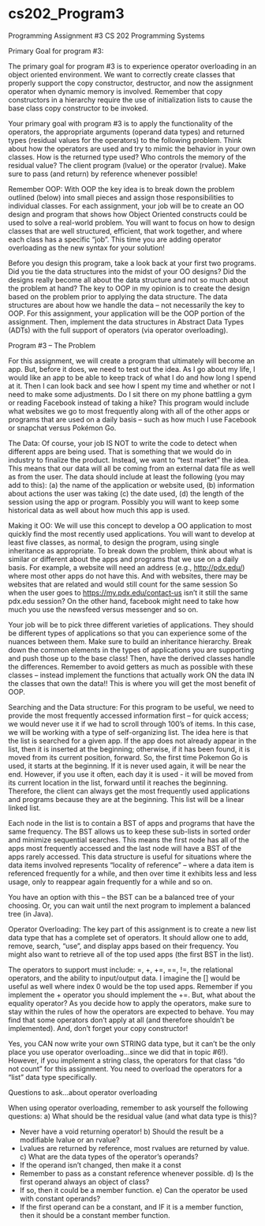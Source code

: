 # cs202_Program3

Programming Assignment #3
CS 202 Programming Systems

Primary Goal for program #3:

The primary goal for program #3 is to experience operator overloading in an object oriented environment. We want to correctly create classes that properly support the copy constructor, destructor, and now the assignment operator when dynamic memory is involved. Remember that copy constructors in a hierarchy require the use of initialization lists to cause the base class copy constructor to be invoked.

Your primary goal with program #3 is to apply the functionality of the operators, the appropriate arguments (operand data types) and returned types (residual values for the operators) to the following problem. Think about how the operators are used and try to mimic the behavior in your own classes. How is the returned type used? Who controls the memory of the residual value? The client program (lvalue) or the operator (rvalue). Make sure to pass (and return) by reference whenever possible!

Remember OOP:
With OOP the key idea is to break down the problem outlined (below) into small pieces and assign those responsibilities to individual classes. For each assignment, your job will be to create an OO design and program that shows how Object Oriented constructs could be used to solve a real-world problem. You will want to focus on how to design classes that are well structured, efficient, that work together, and where each class has a specific “job”. This time you are adding operator overloading as the new syntax for your solution!

Before you design this program, take a look back at your first two programs. Did you tie the data structures into the midst of your OO designs? Did the designs really become all about the data structure and not so much about the problem at hand? The key to OOP in my opinion is to create the design based on the problem prior to applying the data structure. The data structures are about how we handle the data – not necessarily the key to OOP. For this assignment, your application will be the OOP portion of the assignment. Then, implement the data structures in Abstract Data Types (ADTs) with the full support of operators (via operator overloading).

Program #3 – The Problem

For this assignment, we will create a program that ultimately will become an app. But, before it does, we need to test out the idea. As I go about my life, I would like an app to be able to keep track of what I do and how long I spend at it. Then I can look back and see how I spent my time and whether or not I need to make some adjustments. Do I sit there on my phone battling a gym or reading Facebook instead of taking a hike? This program would include what websites we go to most frequently along with all of the other apps or programs that are used on a daily basis – such as how much I use Facebook or snapchat versus Pokémon Go.

The Data: Of course, your job IS NOT to write the code to detect when different apps are being used. That is something that we would do in industry to finalize the product. Instead, we want to “test market” the idea. This means that our data will all be coming from an external data file as well as from the user. The data should include at least the following (you may add to this): (a) the name of the application or website used, (b) information about actions the user was taking (c) the date used, (d) the length of the session using the app or program. Possibly you will want to keep some historical data as well about how much this app is used.

Making it OO: We will use this concept to develop a OO application to most quickly find the most recently used applications. You will want to develop at least five classes, as normal, to design the program, using single inheritance as appropriate. To break down the problem, think about what is similar or different about the apps and programs that we use on a daily basis. For example, a website will need an address (e.g., http://pdx.edu/) where most other apps do not have this. And with websites, there may be websites that are related and would still count for the same session So when the user goes to https://my.pdx.edu/contact-us isn’t it still the same pdx.edu session? On the other hand, facebook might need to take how much you use the newsfeed versus messenger and so on.

Your job will be to pick three different varieties of applications. They should be different types of applications so that you can experience some of the nuances between them. Make sure to build an inheritance hierarchy. Break down the common elements in the types of applications you are supporting and push those up to the base class! Then, have the derived classes handle the differences. Remember to avoid getters as much as possible with these classes – instead implement the functions that actually work ON the data IN the classes that own the data!! This is where you will get the most benefit of OOP.

Searching and the Data structure: For this program to be useful, we need to provide the most frequently accessed information first – for quick access; we would never use it if we had to scroll through 100’s of items. In this case, we will be working with a type of self-organizing list. The idea here is that the list is searched for a given app. If the app does not already appear in the list, then it is inserted at the beginning; otherwise, if it has been found, it is moved from its current position, forward. So, the first time Pokemon Go is used, it starts at the beginning. If it is never used again, it will be near the end. However, if you use it often, each day it is used - it will be moved from its current location in the list, forward until it reaches the beginning. Therefore, the client can always get the most frequently used applications and programs because they are at the beginning. This list will be a linear linked list.

Each node in the list is to contain a BST of apps and programs that have the same frequency. The BST allows us to keep these sub-lists in sorted order and minimize sequential searches. This means the first node has all of the apps most frequently accessed and the last node will have a BST of the apps rarely accessed. This data structure is useful for situations where the data items involved represents “locality of reference” – where a data item is referenced frequently for a while, and then over time it exhibits less and less usage, only to reappear again frequently for a while and so on.

You have an option with this – the BST can be a balanced tree of your choosing. Or, you can wait until the next program to implement a balanced tree (in Java).

Operator Overloading: The key part of this assignment is to create a new list data type that has a complete set of operators. It should allow one to add, remove, search, “use”, and display apps based on their frequency. You might also want to retrieve all of the top used apps (the first BST in the list).

The operators to support must include: =, +, +=, ==, !=, the relational operators, and the ability to input/output data. I imagine the [] would be useful as well where index 0 would be the top used apps. Remember if you implement the + operator you should implement the +=. But, what about the equality operator? As you decide how to apply the operators, make sure to stay within the rules of how the operators are expected to behave. You may find that some operators don’t apply at all (and therefore shouldn’t be implemented). And, don’t forget your copy constructor!

Yes, you CAN now write your own STRING data type, but it can’t be the only place you use operator overloading…since we did that in topic #6!). However, if you implement a string class, the operators for that class “do not count” for this assignment. You need to overload the operators for a “list” data type specifically.

Questions to ask…about operator overloading

When using operator overloading, remember to ask yourself the following questions:
a) What should be the residual value (and what data type is this)?
- Never have a void returning operator!
b) Should the result be a modifiable lvalue or an rvalue?
- Lvalues are returned by reference, most rvalues are returned by value.
c) What are the data types of the operator’s operands?
- If the operand isn’t changed, then make it a const
- Remember to pass as a constant reference whenever possible.
d) Is the first operand always an object of class?
- If so, then it could be a member function.
e) Can the operator be used with constant operands?
- If the first operand can be a constant, and IF it is a member function, then it should be a constant member function.
